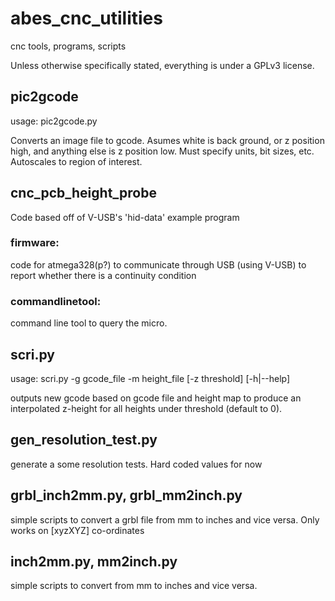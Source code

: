 abes_cnc_utilities
==================

cnc tools, programs, scripts

Unless otherwise specifically stated, everything is under a GPLv3 license.


pic2gcode
---------

usage:
pic2gcode.py <filename>

Converts an image file to gcode.  Asumes white is back ground, or z position high, and anything else is z position low.
Must specify units, bit sizes, etc.  Autoscales to region of interest.


cnc_pcb_height_probe
--------------------

Code based off of V-USB's 'hid-data' example program

### firmware:
code for atmega328(p?) to communicate through USB (using V-USB) to report whether there is a continuity condition

### commandlinetool:
command line tool to query the micro.


scri.py
-------

usage:
scri.py -g gcode_file -m height_file [-z threshold] [-h|--help]

outputs new gcode based on gcode file and height map  to produce an interpolated z-height for all heights under threshold (default to 0).


gen_resolution_test.py
----------------------

generate a some resolution tests.  Hard coded values for now


grbl_inch2mm.py, grbl_mm2inch.py
--------------------------------

simple scripts to convert a grbl file from mm to inches and vice versa.  Only works on [xyzXYZ] co-ordinates

inch2mm.py, mm2inch.py
----------------------

simple scripts to convert from mm to inches and vice versa.
